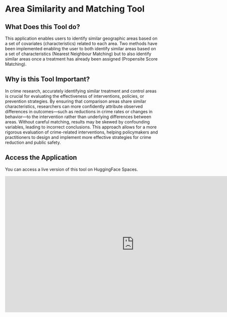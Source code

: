 # Area Similarity and Matching Tool

## What Does this Tool do?

This application enables users to identify similar geographic areas based on a set of covariates (characteristics) related to each area. Two methods have been implemented enabling the user to both identify similar areas based on a set of characteristics (Nearest Neighbour Matching) but to also identify similar areas once a treatment has already been assigned (Propensite Score Matching).

## Why is this Tool Important?

In crime research, accurately identifying similar treatment and control areas is crucial for evaluating the effectiveness of interventions, policies, or prevention strategies. By ensuring that comparison areas share similar characteristics, researchers can more confidently attribute observed differences in outcomes—such as reductions in crime rates or changes in behavior—to the intervention rather than underlying differences between areas. Without careful matching, results may be skewed by confounding variables, leading to incorrect conclusions. This approach allows for a more rigorous evaluation of crime-related interventions, helping policymakers and practitioners to design and implement more effective strategies for crime reduction and public safety.

## Access the Application

You can access a live version of this tool on HuggingFace Spaces.

<iframe
	src="https://moapc-ds-area-similarity-and-matching-application.hf.space"
	frameborder="0"
	width="850"
	height="450"
></iframe>
